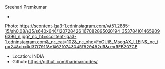 Sreehari Premkumar

-
Photo: https://scontent-lga3-1.cdninstagram.com/v/t51.2885-15/sh0.08/e35/s640x640/120728426_167082895020194_3537841014659096396_n.jpg?_nc_ht=scontent-lga3-1.cdninstagram.com&_nc_cat=102&_nc_ohc=FxGUtB_MsegAX_LLEiN&_nc_tp=24&oh=5d37f791f8e1862f07430457929492d5&oe=5FB207CE
- Location: INDIA
- Github: https://github.com/harimancodes/

